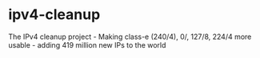 # ipv4-cleanup
The IPv4 cleanup project - Making class-e (240/4), 0/, 127/8, 224/4 more usable - adding 419 million new IPs to the world
